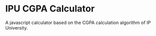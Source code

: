 # IPU CGPA Calculator 

A javascript calculator based on the CGPA calculation algorithm of IP University.